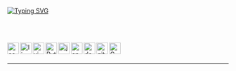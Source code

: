 
[![Typing SVG](https://readme-typing-svg.herokuapp.com/?lines=Hello+World!;My+Name+is+Abdulsalam;And+I'm+a+programmer)](https://git.io/typing-svg)

<br/>
<!--
<img src="https://github-readme-streak-stats.herokuapp.com/?user=zerox13"></img>
  -->
<br />
<br />

<img align="left" alt="console" width="26px" src="https://img.icons8.com/material-rounded/24/000000/console.png" />
<img align="left" alt="linux" width="26px" height="26px" src="https://img.icons8.com/color/48/000000/linux--v1.png" />
<img align="left" alt="vim" width="26px" src="https://api.iconify.design/logos-vim.svg" />
<img align="left" alt="Python" width="26px" src="https://img.icons8.com/color/48/000000/python.png" />
<img align="left" alt="java" width="26px" src="https://img.icons8.com/color/48/000000/java-coffee-cup-logo.png" />
<img align="left" alt="android" width="26px" src="https://img.icons8.com/color/48/000000/android-os.png" />
<img align="left" alt="docker" width="26px" src="https://img.icons8.com/color/48/000000/docker.png" />
<img align="left" alt="git" width="26px" src="https://img.icons8.com/color/48/000000/git.png" />
<img align="left" alt="C" width="26px" src="https://img.icons8.com/color/48/000000/c-programming.png" />



<br />
<br />

  
---
[facebook]: https://www.facebook.com/vd001
[instagram]: https://www.instagram.com/da_zeroox/
<!--
**zerox13/zerox13** is a ✨ _special_ ✨ repository because its `README.md` (this file) appears on your GitHub profile.

Here are some ideas to get you started:
- 🔭 I’m currently working on my first unity 2D game.
- 🤔 I'm looking to contribute on some open source projects, ideas?
 
- 🔭 I’m currently working on ...
- 🌱 I’m currently learning ...
- 👯 I’m looking to collaborate on ...
- 🤔 I’m looking for help with ...
- 💬 Ask me about ...

- 😄 Pronouns: ...
- ⚡ Fun fact: ...


<img align="left" alt="console" width="26px" src="https://img.icons8.com/material-rounded/24/000000/console.png" />
<img align="left" alt="vim" width="26px" src="https://api.iconify.design/logos-vim.svg" />
-->
